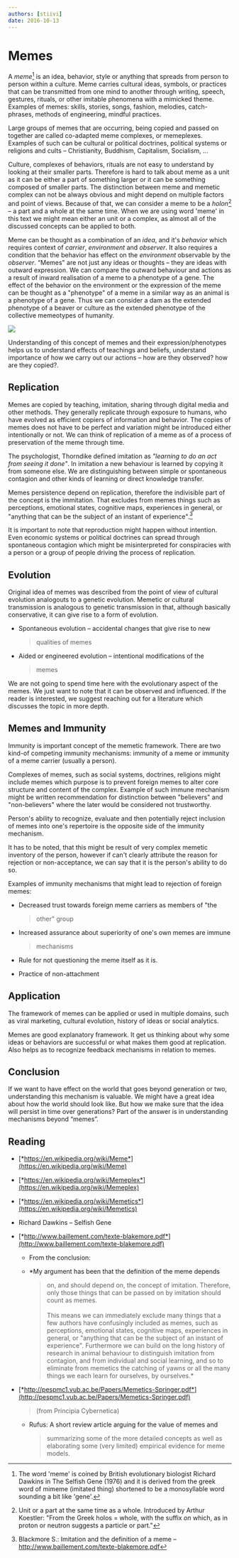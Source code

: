 ```yaml
---
authors: [stiivi]
date: 2016-10-13
---
```


# Memes

A *meme*[^1] is an idea, behavior, style or anything that spreads from
person to person within a culture. Meme carries cultural ideas, symbols,
or practices that can be transmitted from one mind to another through
writing, speech, gestures, rituals, or other imitable phenomena with a
mimicked theme. Examples of memes: skills, stories, songs, fashion,
melodies, catch-phrases, methods of engineering, mindful practices.

Large groups of memes that are occurring, being copied and passed on
together are called co-adapted meme complexes, or memeplexes. Examples
of such can be cultural or political doctrines, political systems or
religions and cults – Christianity, Buddhism, Capitalism, Socialism, ...

Culture, complexes of behaviors, rituals are not easy to understand by
looking at their smaller parts. Therefore is hard to talk about meme as
a unit as it can be either a part of something larger or it can be
something composed of smaller parts. The distinction between meme and
memetic complex can not be always obvious and might depend on multiple
factors and point of views. Because of that, we can consider a meme to
be a *holon*[^2] – a part and a whole at the same time. When we are
using word 'meme' in this text we might mean either an unit or a
complex, as almost all of the discussed concepts can be applied to both.

Meme can be thought as a combination of an *idea*, and it's *behavior*
which requires context of *carrier*, *environment* and *observer*. It
also requires a condition that the behavior has effect on the
*environment* observable by the *observer*. “Memes" are not just any
ideas or thoughts – they are ideas with outward expression. We can
compare the outward behaviour and actions as a result of inward
realisation of a meme to a phenotype of a gene. The effect of the
behavior on the environment or the expression of the meme can be thought
as a "phenotype" of a meme in a similar way as an animal is a phenotype
of a gene. Thus we can consider a dam as the extended phenotype of a
beaver or culture as the extended phenotype of the collective memeotypes
of humanity.

![](../assets/notes/meme.png)

Understanding of this concept of memes and their expression/phenotypes
helps us to understand effects of teachings and beliefs, understand
importance of how we carry out our actions – how are they observed? how
are they copied?.


## Replication

Memes are copied by teaching, imitation, sharing through digital media
and other methods. They generally replicate through exposure to humans,
who have evolved as efficient copiers of information and behavior. The
copies of memes does not have to be perfect and variation might be
introduced either intentionally or not. We can think of replication of a
meme as of a process of preservation of the meme through time.

The psychologist, Thorndike defined imitation as *"learning to do an act
from seeing it done"*. In imitation a new behaviour is learned by
copying it from someone else. We are distinguishing between simple or
spontaneous contagion and other kinds of learning or direct knowledge
transfer.

Memes persistence depend on replication, therefore the indivisible part
of the concept is the immitation. That excludes from memes things such
as perceptions, emotional states, cognitive maps, experiences in
general, or "anything that can be the subject of an instant of
experience".[^3]

It is important to note that reproduction might happen without
intention. Even economic systems or political doctrines can spread
through spontaneous contagion which might be misinterpreted for
conspiracies with a person or a group of people driving the process of
replication.


## Evolution

Original idea of memes was described from the point of view of cultural
evolution analogouts to a genetic evolution. Memetic or cultural
transmission is analogous to genetic transmission in that, although
basically conservative, it can give rise to a form of evolution.

-   Spontaneous evolution – accidental changes that give rise to new
    > qualities of memes

-   Aided or engineered evolution – intentional modifications of the
    > memes

We are not going to spend time here with the evolutionary aspect of the
memes. We just want to note that it can be observed and influenced. If
the reader is interested, we suggest reaching out for a literature which
discusses the topic in more depth.


## Memes and Immunity

Immunity is important concept of the memetic framework. There are two
kind-of competing immunity mechanisms: immunity of a meme or immunity of
a meme carrier (usually a person).

Complexes of memes, such as social systems, doctrines, religions might
include memes which purpose is to prevent foreign memes to alter core
structure and content of the complex. Example of such immune mechanism
might be written recommendation for distinction between "believers" and
"non-believers" where the later would be considered not trustworthy.

Person's ability to recognize, evaluate and then potentially reject
inclusion of memes into one's repertoire is the opposite side of the
immunity mechanism.

It has to be noted, that this might be result of very complex memetic
inventory of the person, however if can't clearly attribute the reason
for rejection or non-acceptance, we can say that it is the person's
ability to do so.

Examples of immunity mechanisms that might lead to rejection of foreign
memes:

-   Decreased trust towards foreign meme carriers as members of "the
    > other" group

-   Increased assurance about superiority of one's own memes are immune
    > mechanisms

-   Rule for not questioning the meme itself as it is.

-   Practice of non-attachment


## Application

The framework of memes can be applied or used in multiple domains, such
as viral marketing, cultural evolution, history of ideas or social
analytics.

Memes are good explanatory framework. It get us thinking about why some
ideas or behaviors are successful or what makes them good at
replication. Also helps as to recognize feedback mechanisms in relation
to memes.


## Conclusion

If we want to have effect on the world that goes beyond generation or
two, understanding this mechanism is valuable. We might have a great
idea about how the world should look like. But how we make sure that the
idea will persist in time over generations? Part of the answer is in
understanding mechanisms beyond “memes”.


## Reading

-   [*https://en.wikipedia.org/wiki/Meme*](https://en.wikipedia.org/wiki/Meme)

-   [*https://en.wikipedia.org/wiki/Memeplex*](https://en.wikipedia.org/wiki/Memeplex)

-   [*https://en.wikipedia.org/wiki/Memetics*](https://en.wikipedia.org/wiki/Memetics)

-   Richard Dawkins – Selfish Gene

-   [*http://www.baillement.com/texte-blakemore.pdf*](http://www.baillement.com/texte-blakemore.pdf)

    -   From the conclusion:

    -   *My argument has been that the definition of the meme depends
        > on, and should depend on, the concept of imitation. Therefore,
        > only those things that can be passed on by imitation should
        > count as memes.\
        > \
        > This means we can immediately exclude many things that a few
        > authors have confusingly included as memes, such as
        > perceptions, emotional states, cognitive maps, experiences in
        > general, or "anything that can be the subject of an instant
        > of experience". Furthermore we can build on the long history
        > of research in animal behaviour to distinguish imitation from
        > contagion, and from individual and social learning, and so to
        > eliminate from memetics the catching of yawns or all the many
        > things we each learn for ourselves, by ourselves.*

-   [*http://pespmc1.vub.ac.be/Papers/Memetics-Springer.pdf*](http://pespmc1.vub.ac.be/Papers/Memetics-Springer.pdf)
    > (from Principia Cybernetica)

    -   Rufus: A short review article arguing for the value of memes and
        > summarizing some of the more detailed concepts as well as
        > elaborating some (very limited) empirical evidence for
        > meme models.

[^1]: The word 'meme' is coined by British evolutionary biologist
    Richard Dawkins in The Selfish Gene (1976) and it is derived from
    the greek word of mimeme (imitated thing) shortened to be a
    monosyllable word sounding a bit like 'gene'.

[^2]: Unit or a part at the same time as a whole. Introduced by Arthur
    Koestler: "From the Greek holos = whole, with the suffix *on* which,
    as in proton or neutron suggests a particle or part."

[^3]: Blackmore S.: Imitation and the definition of a meme –
    http://www.baillement.com/texte-blakemore.pdf

